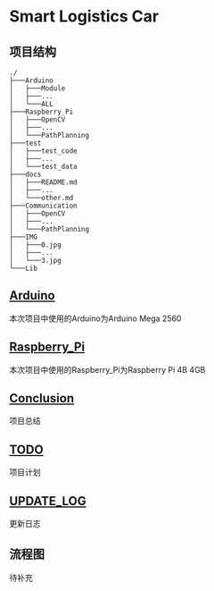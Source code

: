 # Smart Logistics Car

## 项目结构
```shell
./
├───Arduino
│   ├───Module
│   ├───...
│   └───ALL
├───Raspberry_Pi
│   ├───OpenCV
│   ├───...
│   └───PathPlanning
├───test
│   ├───test_code
│   ├───...
│   └───test_data
├───docs
│   ├───README.md
│   ├───...
│   └───other.md
├───Communication
│   ├───OpenCV
│   ├───...
│   └───PathPlanning
├───IMG
│   ├───0.jpg
│   ├───...
│   └───3.jpg
└───Lib
```

## [Arduino](../docs/MODULE/Arduino.md)

本次项目中使用的Arduino为Arduino Mega 2560


## [Raspberry_Pi](../docs/MODULE/Raspberry_Pi.md)

本次项目中使用的Raspberry_Pi为Raspberry Pi 4B 4GB

## [Conclusion](../docs/Conclusion.md)

项目总结

## [TODO](../docs/TODO.md)

项目计划

## [UPDATE_LOG](../docs/UPDATE_LOG.md)

更新日志

## 流程图

待补充